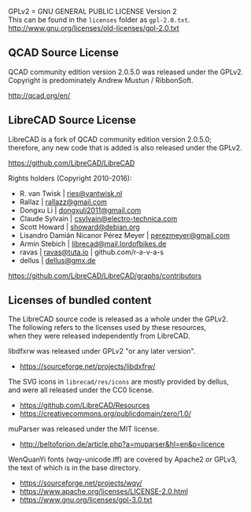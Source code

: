 GPLv2 = GNU GENERAL PUBLIC LICENSE Version 2  
This can be found in the `licenses` folder as `gpl-2.0.txt`.    
<http://www.gnu.org/licenses/old-licenses/gpl-2.0.txt>

## QCAD Source License

QCAD community edition version 2.0.5.0 was released under the GPLv2.  
Copyright is predominately Andrew Mustun / RibbonSoft. 
 
<http://qcad.org/en/>

## LibreCAD Source License

LibreCAD is a fork of QCAD community edition version 2.0.5.0;  
therefore, any new code that is added is also released under the GPLv2.

<https://github.com/LibreCAD/LibreCAD>

Rights holders (Copyright 2010-2016):

- R. van Twisk | <ries@vantwisk.nl>
- Rallaz | <rallazz@gmail.com>
- Dongxu Li | <dongxuli2011@gmail.com>
- Claude Sylvain | <csylvain@electro-technica.com>
- Scott Howard | <showard@debian.org>
- Lisandro Damián Nicanor Pérez Meyer | <perezmeyer@gmail.com>
- Armin Stebich | <librecad@mail.lordofbikes.de>
- ravas | <ravas@tuta.io> | github.com/r-a-v-a-s
- dellus | <dellus@gmx.de>

<https://github.com/LibreCAD/LibreCAD/graphs/contributors>

## Licenses of bundled content

The LibreCAD source code is released as a whole under the GPLv2.  
The following refers to the licenses used by these resources,  
when they were released independently from LibreCAD.

libdfxrw was released under GPLv2 "or any later version".  

- <https://sourceforge.net/projects/libdxfrw/>

The SVG icons in `librecad/res/icons` are mostly provided by dellus,  
and were all released under the CC0 license.  
- <https://github.com/LibreCAD/Resources>
- <https://creativecommons.org/publicdomain/zero/1.0/>

muParser was released under the MIT license.

- <http://beltoforion.de/article.php?a=muparser&hl=en&p=licence>

WenQuanYi fonts (wqy-unicode.lff) are covered by Apache2 or GPLv3,  
the text of which is in the base directory.

- <https://sourceforge.net/projects/wqy/>
- <https://www.apache.org/licenses/LICENSE-2.0.html>
- <https://www.gnu.org/licenses/gpl-3.0.txt>
